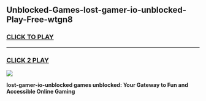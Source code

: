 
## Unblocked-Games-lost-gamer-io-unblocked-Play-Free-wtgn8
<h3>
<a href="https://premium76.site?title=lost-gamer-io-unblocked&ref=15A">CLICK TO PLAY</a></h3>
<hr>

<h3>
<a href="https://premium76.site?title=lost-gamer-io-unblocked&ref=15A">CLICK 2 PLAY</a>
  
</h3>

<a href="https://premium76.site?title=lost-gamer-io-unblocked&ref=15A"><img src="https://clearcache.store/games.png"></a>


**lost-gamer-io-unblocked games unblocked: Your Gateway to Fun and Accessible Online Gaming**
